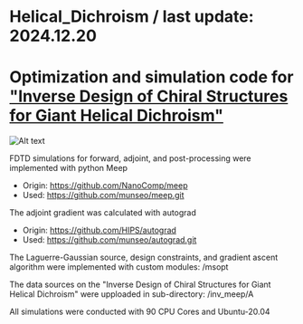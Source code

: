 # Helical_Dichroism / last update: 2024.12.20
Optimization and simulation code for ["Inverse Design of Chiral Structures for Giant Helical Dichroism"](https://arxiv.org/abs/2501.12825)
===========================================================================================================================================
![Alt text](/Figure1.png)
     
FDTD simulations for forward, adjoint, and post-processing were implemented with python Meep 
* Origin: https://github.com/NanoComp/meep
* Used: https://github.com/munseo/meep.git
     
The adjoint gradient was calculated with autograd 
* Origin: https://github.com/HIPS/autograd
* Used: https://github.com/munseo/autograd.git

The Laguerre-Gaussian source, design constraints, and gradient ascent algorithm were implemented with custom modules: /msopt   

The data sources on the "Inverse Design of Chiral Structures for Giant Helical Dichroism" were upploaded in sub-directory: /inv_meep/A   

All simulations were conducted with 90 CPU Cores and Ubuntu-20.04  
